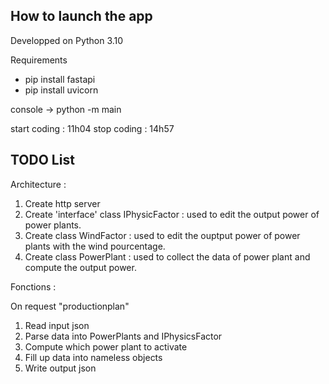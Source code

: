 ## How to launch the app

Developped on Python 3.10

Requirements
- pip install fastapi
- pip install uvicorn

console -> python -m main

start coding : 11h04
stop coding : 14h57

## TODO List

Architecture :

1. Create http server
2. Create 'interface' class IPhysicFactor : used to edit the output power of power plants.
3. Create class WindFactor : used to edit the ouptput power of power plants with the wind pourcentage.
4. Create class PowerPlant : used to collect the data of power plant and compute the output power.

Fonctions : 

On request "productionplan"
1. Read input json
2. Parse data into PowerPlants and IPhysicsFactor
3. Compute which power plant to activate
4. Fill up data into nameless objects
5. Write output json  